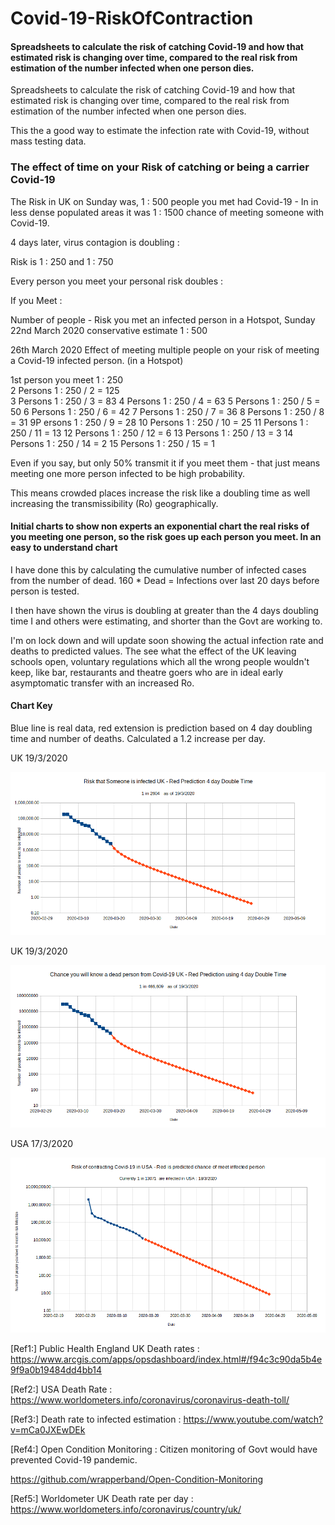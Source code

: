 # Covid-19-RiskOfContraction  

#### Spreadsheets to calculate the risk of catching Covid-19 and how that estimated risk is changing over time, compared to the real risk from estimation of the number infected when one person dies. 

Spreadsheets to calculate the risk of catching Covid-19 and how that estimated risk is changing over time, compared to the real risk from estimation of the number infected when one person dies. 

This the a good way to estimate the infection rate with Covid-19, without mass testing data.  

### The effect of time on your Risk of catching or being a carrier Covid-19
  
  
The Risk in UK on Sunday was,    1 : 500 people you met had Covid-19    -   In in less dense populated areas it was  1 : 1500 chance of meeting someone with Covid-19.   
  
4 days later, virus contagion is doubling :  
  
Risk is 1 : 250    and  1 : 750  

Every person you meet your personal risk doubles  :

If you Meet :  

Number of people -  Risk you met an infected person in a Hotspot, Sunday 22nd March 2020   conservative estimate 1 : 500  

26th March 2020 Effect of meeting multiple people on your risk of meeting a Covid-19 infected person. (in a Hotspot)
  
1st person you meet     1 : 250  
2 Persons               1 : 250 / 2 = 125  
3 Persons               1 : 250 / 3 =  83
4 Persons               1 : 250 / 4 =  63
5 Persons               1 : 250 / 5 =   50
6 Persons               1 : 250 / 6 =   42
7 Persons               1 : 250 / 7 =   36
8 Persons               1 : 250 / 8 =   31
9P ersons               1 : 250 / 9 =   28
10 Persons               1 : 250 / 10 =   25
11 Persons               1 : 250 / 11 =   13
12 Persons               1 : 250 / 12 =   6
13 Persons               1 : 250 / 13 =   3
14 Persons               1 : 250 / 14 =   2
15 Persons               1 : 250 / 15 =   1 

  
  
Even if you say, but only 50% transmit it if you meet them - that just means meeting one more person infected to be high probability.  
  
This means crowded places increase the risk like a doubling time as well increasing the transmissibility (Ro) geographically.  

  
  
#### Initial charts to show non experts an exponential chart the real risks of you meeting one person, so the risk goes up each person you meet. In an easy to understand chart

I have done this by calculating the cumulative number of infected cases from the number of dead. 160 * Dead = Infections over last 20 days before person is tested.  

I then have shown the virus is doubling at greater than the 4 days doubling time I and others were estimating, and shorter than the Govt are working to.   

I'm on lock down and will update soon showing the actual infection rate and deaths to predicted values. The see what the effect of the UK leaving schools open, voluntary regulations which all the wrong people wouldn't keep, like bar, restaurants and theatre goers who are in ideal early asymptomatic transfer with an increased Ro.   



#### Chart Key  

Blue line is real data, red extension is prediction based on 4 day doubling time and number of deaths. Calculated a 1.2 increase per day.  


UK   19/3/2020  
  
![alt tag](https://raw.githubusercontent.com/wrapperband/Covid-19-RiskOfContraction/master/Covid-19-RiskCharts/2020-3-19/UK-Covid-19Risk19-3-2020.png)  
   
UK    19/3/2020  
  
![alt tag](https://raw.githubusercontent.com/wrapperband/Covid-19-RiskOfContraction/master/Covid-19-RiskCharts/2020-3-19/UK-Covid-19-KnowADeadPerson-19-3-2020.png)  
  
  
USA 17/3/2020
  
![alt tag](https://raw.githubusercontent.com/wrapperband/Covid-19-RiskOfContraction/master/Covid-19-RiskCharts/2020-3-19/USA-Covid-19Risk18-3-2020.png)  
 
  
[Ref1:]  Public Health England UK Death rates : https://www.arcgis.com/apps/opsdashboard/index.html#/f94c3c90da5b4e9f9a0b19484dd4bb14  
  
[Ref2:]  USA Death Rate :  https://www.worldometers.info/coronavirus/coronavirus-death-toll/  
  
[Ref3:]  Death rate to infected estimation : https://www.youtube.com/watch?v=mCa0JXEwDEk  
  
[Ref4:]  Open Condition Monitoring :  Citizen monitoring of Govt would have prevented Covid-19 pandemic.  
  
https://github.com/wrapperband/Open-Condition-Monitoring  
  
[Ref5:] Worldometer UK Death rate per day : https://www.worldometers.info/coronavirus/country/uk/   
